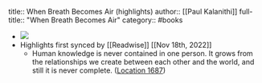 title:: When Breath Becomes Air (highlights)
author:: [[Paul Kalanithi]]
full-title:: "When Breath Becomes Air"
category:: #books

- ![](https://images-na.ssl-images-amazon.com/images/I/41ZYX8t1OkL._SL200_.jpg)
- Highlights first synced by [[Readwise]] [[Nov 18th, 2022]]
	- Human knowledge is never contained in one person. It grows from the relationships we create between each other and the world, and still it is never complete. ([Location 1687](https://readwise.io/to_kindle?action=open&asin=B00XSSYR50&location=1687))